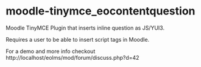 moodle-tinymce_eocontentquestion
================================

Moodle TinyMCE Plugin that inserts inline question as JS/YUI3.

Requires a user to be able to insert script tags in Moodle.

For a demo and more info checkout http://localhost/eolms/mod/forum/discuss.php?d=42
